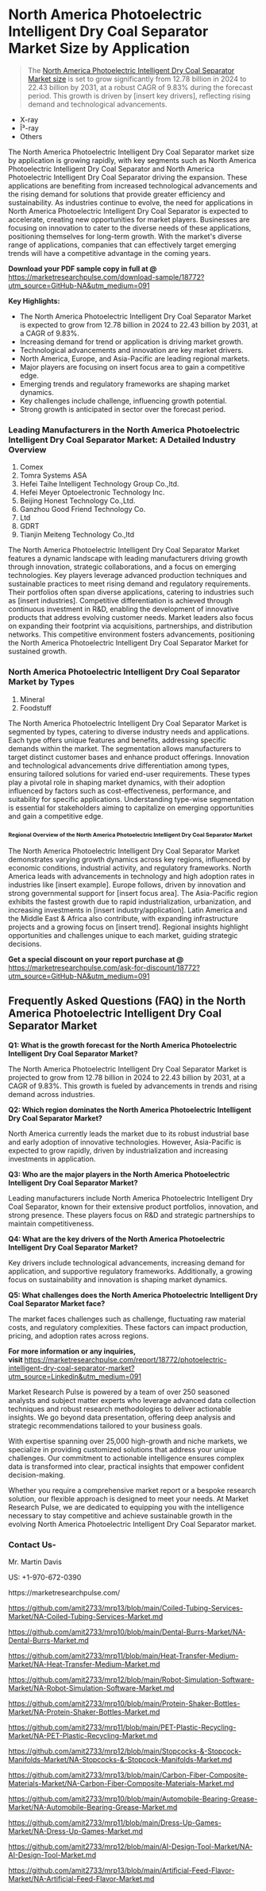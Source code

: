 <h1>North America Photoelectric Intelligent Dry Coal Separator Market&nbsp;Size by Application</h1><blockquote><p>The <a href="https://marketresearchpulse.com/download-sample/18772?utm_source=GitHub-NA&amp;utm_medium=091">North America Photoelectric Intelligent Dry Coal Separator Market size</a> is set to grow significantly from 12.78 billion in 2024 to 22.43 billion by 2031, at a robust CAGR of 9.83% during the forecast period. This growth is driven by [insert key drivers], reflecting rising demand and technological advancements.</p></blockquote><ul><li>X-ray<li> Î³-ray<li> Others</li></ul><p>The North America Photoelectric Intelligent Dry Coal Separator market size by application is growing rapidly, with key segments such as North America Photoelectric Intelligent Dry Coal Separator and North America Photoelectric Intelligent Dry Coal Separator driving the expansion. These applications are benefiting from increased technological advancements and the rising demand for solutions that provide greater efficiency and sustainability. As industries continue to evolve, the need for applications in North America Photoelectric Intelligent Dry Coal Separator is expected to accelerate, creating new opportunities for market players. Businesses are focusing on innovation to cater to the diverse needs of these applications, positioning themselves for long-term growth. With the market's diverse range of applications, companies that can effectively target emerging trends will have a competitive advantage in the coming years.</p><p><strong>Download your PDF sample copy in full at @ </strong><a href="https://marketresearchpulse.com/download-sample/18772?utm_source=GitHub-NA&amp;utm_medium=091">https://marketresearchpulse.com/download-sample/18772?utm_source=GitHub-NA&amp;utm_medium=091</a></p><p><strong>Key Highlights: </strong></p><ul><li>The North America Photoelectric Intelligent Dry Coal Separator Market is expected to grow from 12.78 billion in 2024 to 22.43 billion by 2031, at a CAGR of 9.83%.</li><li>Increasing demand for trend or application is driving market growth.</li><li>Technological advancements and innovation are key market drivers.</li><li>North America, Europe, and Asia-Pacific are leading regional markets.</li><li>Major players are focusing on insert focus area to gain a competitive edge.</li><li>Emerging trends and regulatory frameworks are shaping market dynamics.</li><li>Key challenges include challenge, influencing growth potential.</li><li>Strong growth is anticipated in sector over the forecast period.</li></ul><h3>Leading Manufacturers in the North America Photoelectric Intelligent Dry Coal Separator Market: A Detailed Industry Overview</h3><ol><li>Comex</li><li>Tomra Systems ASA</li><li>Hefei Taihe Intelligent Technology Group Co.,ltd.</li><li>Hefei Meyer Optoelectronic Technology Inc.</li><li>Beijing Honest Technology Co.,Ltd.</li><li>Ganzhou Good Friend Technology Co.</li><li>Ltd</li><li>GDRT</li><li>Tianjin Meiteng Technology Co.,ltd</li></ol><div class="flex max-w-full flex-col flex-grow"><div class="min-h-8 text-message flex w-full flex-col items-end gap-2 whitespace-normal break-words [.text-message+&amp;]:mt-5" dir="auto" data-message-author-role="assistant" data-message-id="fd8432e4-4910-450d-b182-61b7bfb0a01f" data-message-model-slug="gpt-4o"><div class="flex w-full flex-col gap-1 empty:hidden first:pt-[3px]"><div class="markdown prose w-full break-words dark:prose-invert light"><p>The North America Photoelectric Intelligent Dry Coal Separator Market features a dynamic landscape with leading manufacturers driving growth through innovation, strategic collaborations, and a focus on emerging technologies. Key players leverage advanced production techniques and sustainable practices to meet rising demand and regulatory requirements. Their portfolios often span diverse applications, catering to industries such as [insert industries]. Competitive differentiation is achieved through continuous investment in R&amp;D, enabling the development of innovative products that address evolving customer needs. Market leaders also focus on expanding their footprint via acquisitions, partnerships, and distribution networks. This competitive environment fosters advancements, positioning the North America Photoelectric Intelligent Dry Coal Separator Market for sustained growth.</p></div></div></div></div><h3>North America Photoelectric Intelligent Dry Coal Separator Market by Types</h3><ol><li>Mineral<li> Foodstuff</li></ol><div class="flex max-w-full flex-col flex-grow"><div class="min-h-8 text-message flex w-full flex-col items-end gap-2 whitespace-normal break-words [.text-message+&amp;]:mt-5" dir="auto" data-message-author-role="assistant" data-message-id="084470be-0bb7-4664-bddf-5156b4f41249" data-message-model-slug="gpt-4o-mini"><div class="flex w-full flex-col gap-1 empty:hidden first:pt-[3px]"><div class="markdown prose w-full break-words dark:prose-invert light"><p>The North America Photoelectric Intelligent Dry Coal Separator Market is segmented by types, catering to diverse industry needs and applications. Each type offers unique features and benefits, addressing specific demands within the market. The segmentation allows manufacturers to target distinct customer bases and enhance product offerings. Innovation and technological advancements drive differentiation among types, ensuring tailored solutions for varied end-user requirements. These types play a pivotal role in shaping market dynamics, with their adoption influenced by factors such as cost-effectiveness, performance, and suitability for specific applications. Understanding type-wise segmentation is essential for stakeholders aiming to capitalize on emerging opportunities and gain a competitive edge.</p></div></div></div></div><h3><span style="font-size: 11px;">Regional Overview of the North America Photoelectric Intelligent Dry Coal Separator Market</span></h3><div class="flex max-w-full flex-col flex-grow"><div class="min-h-8 text-message flex w-full flex-col items-end gap-2 whitespace-normal break-words [.text-message+&amp;]:mt-5" dir="auto" data-message-author-role="assistant" data-message-id="e9038762-ce64-4e30-91c9-9bd413514231" data-message-model-slug="gpt-4o-mini"><div class="flex w-full flex-col gap-1 empty:hidden first:pt-[3px]"><div class="markdown prose w-full break-words dark:prose-invert light"><p>The North America Photoelectric Intelligent Dry Coal Separator Market demonstrates varying growth dynamics across key regions, influenced by economic conditions, industrial activity, and regulatory frameworks. North America leads with advancements in technology and high adoption rates in industries like [insert example]. Europe follows, driven by innovation and strong governmental support for [insert focus area]. The Asia-Pacific region exhibits the fastest growth due to rapid industrialization, urbanization, and increasing investments in [insert industry/application]. Latin America and the Middle East &amp; Africa also contribute, with expanding infrastructure projects and a growing focus on [insert trend]. Regional insights highlight opportunities and challenges unique to each market, guiding strategic decisions.</p></div></div></div></div><p><strong>Get a special discount on your report purchase at @ </strong><a href="https://marketresearchpulse.com/ask-for-discount/18772?utm_source=GitHub-NA&amp;utm_medium=091">https://marketresearchpulse.com/ask-for-discount/18772?utm_source=GitHub-NA&amp;utm_medium=091</a></p><h2>Frequently Asked Questions (FAQ) in the North America Photoelectric Intelligent Dry Coal Separator Market</h2><p><strong>Q1: What is the growth forecast for the North America Photoelectric Intelligent Dry Coal Separator Market?</strong></p><p>The North America Photoelectric Intelligent Dry Coal Separator Market is projected to grow from 12.78 billion in 2024 to 22.43 billion by 2031, at a CAGR of 9.83%. This growth is fueled by advancements in trends and rising demand across industries.</p><p><strong>Q2: Which region dominates the North America Photoelectric Intelligent Dry Coal Separator Market?</strong></p><p>North America currently leads the market due to its robust industrial base and early adoption of innovative technologies. However, Asia-Pacific is expected to grow rapidly, driven by industrialization and increasing investments in application.</p><p><strong>Q3: Who are the major players in the North America Photoelectric Intelligent Dry Coal Separator Market?</strong></p><p>Leading manufacturers include North America Photoelectric Intelligent Dry Coal Separator, known for their extensive product portfolios, innovation, and strong presence. These players focus on R&amp;D and strategic partnerships to maintain competitiveness.</p><p><strong>Q4: What are the key drivers of the North America Photoelectric Intelligent Dry Coal Separator Market?</strong></p><p>Key drivers include technological advancements, increasing demand for application, and supportive regulatory frameworks. Additionally, a growing focus on sustainability and innovation is shaping market dynamics.</p><p><strong>Q5: What challenges does the North America Photoelectric Intelligent Dry Coal Separator Market face?</strong></p><p>The market faces challenges such as challenge, fluctuating raw material costs, and regulatory complexities. These factors can impact production, pricing, and adoption rates across regions.</p><p><strong>For more information or any inquiries, visit&nbsp;</strong><a href="https://marketresearchpulse.com/report/18772/photoelectric-intelligent-dry-coal-separator-market?utm_source=Linkedin&utm_medium=091">https://marketresearchpulse.com/report/18772/photoelectric-intelligent-dry-coal-separator-market?utm_source=Linkedin&utm_medium=091</a></p><p>Market Research Pulse is powered by a team of over 250 seasoned analysts and subject matter experts who leverage advanced data collection techniques and robust research methodologies to deliver actionable insights. We go beyond data presentation, offering deep analysis and strategic recommendations tailored to your business goals.</p><p>With expertise spanning over 25,000 high-growth and niche markets, we specialize in providing customized solutions that address your unique challenges. Our commitment to actionable intelligence ensures complex data is transformed into clear, practical insights that empower confident decision-making.</p><p>Whether you require a comprehensive market report or a bespoke research solution, our flexible approach is designed to meet your needs. At Market Research Pulse, we are dedicated to equipping you with the intelligence necessary to stay competitive and achieve sustainable growth in the evolving North America Photoelectric Intelligent Dry Coal Separator market.</p><h3><strong>Contact Us-</strong></h3><p>Mr. Martin Davis</p><p>US: +1-970-672-0390</p><p>https://marketresearchpulse.com/</p><p><a href="https://github.com/amit2733/mrp13/blob/main/Coiled-Tubing-Services-Market/NA-Coiled-Tubing-Services-Market.md">https://github.com/amit2733/mrp13/blob/main/Coiled-Tubing-Services-Market/NA-Coiled-Tubing-Services-Market.md</a></p><p><a href="https://github.com/amit2733/mrp10/blob/main/Dental-Burrs-Market/NA-Dental-Burrs-Market.md">https://github.com/amit2733/mrp10/blob/main/Dental-Burrs-Market/NA-Dental-Burrs-Market.md</a></p><p><a href="https://github.com/amit2733/mrp11/blob/main/Heat-Transfer-Medium-Market/NA-Heat-Transfer-Medium-Market.md">https://github.com/amit2733/mrp11/blob/main/Heat-Transfer-Medium-Market/NA-Heat-Transfer-Medium-Market.md</a></p><p><a href="https://github.com/amit2733/mrp12/blob/main/Robot-Simulation-Software-Market/NA-Robot-Simulation-Software-Market.md">https://github.com/amit2733/mrp12/blob/main/Robot-Simulation-Software-Market/NA-Robot-Simulation-Software-Market.md</a></p><p><a href="https://github.com/amit2733/mrp10/blob/main/Protein-Shaker-Bottles-Market/NA-Protein-Shaker-Bottles-Market.md">https://github.com/amit2733/mrp10/blob/main/Protein-Shaker-Bottles-Market/NA-Protein-Shaker-Bottles-Market.md</a></p><p><a href="https://github.com/amit2733/mrp11/blob/main/PET-Plastic-Recycling-Market/NA-PET-Plastic-Recycling-Market.md">https://github.com/amit2733/mrp11/blob/main/PET-Plastic-Recycling-Market/NA-PET-Plastic-Recycling-Market.md</a></p><p><a href="https://github.com/amit2733/mrp12/blob/main/Stopcocks-&-Stopcock-Manifolds-Market/NA-Stopcocks-&-Stopcock-Manifolds-Market.md">https://github.com/amit2733/mrp12/blob/main/Stopcocks-&-Stopcock-Manifolds-Market/NA-Stopcocks-&-Stopcock-Manifolds-Market.md</a></p><p><a href="https://github.com/amit2733/mrp13/blob/main/Carbon-Fiber-Composite-Materials-Market/NA-Carbon-Fiber-Composite-Materials-Market.md">https://github.com/amit2733/mrp13/blob/main/Carbon-Fiber-Composite-Materials-Market/NA-Carbon-Fiber-Composite-Materials-Market.md</a></p><p><a href="https://github.com/amit2733/mrp10/blob/main/Automobile-Bearing-Grease-Market/NA-Automobile-Bearing-Grease-Market.md">https://github.com/amit2733/mrp10/blob/main/Automobile-Bearing-Grease-Market/NA-Automobile-Bearing-Grease-Market.md</a></p><p><a href="https://github.com/amit2733/mrp11/blob/main/Dress-Up-Games-Market/NA-Dress-Up-Games-Market.md">https://github.com/amit2733/mrp11/blob/main/Dress-Up-Games-Market/NA-Dress-Up-Games-Market.md</a></p><p><a href="https://github.com/amit2733/mrp12/blob/main/AI-Design-Tool-Market/NA-AI-Design-Tool-Market.md">https://github.com/amit2733/mrp12/blob/main/AI-Design-Tool-Market/NA-AI-Design-Tool-Market.md</a></p><p><a href="https://github.com/amit2733/mrp13/blob/main/Artificial-Feed-Flavor-Market/NA-Artificial-Feed-Flavor-Market.md">https://github.com/amit2733/mrp13/blob/main/Artificial-Feed-Flavor-Market/NA-Artificial-Feed-Flavor-Market.md</a></p>
